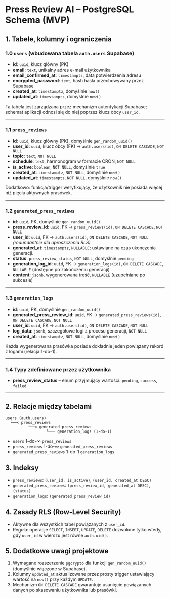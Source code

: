# Press Review AI – PostgreSQL Schema (MVP)

## 1. Tabele, kolumny i ograniczenia

### 1.0 `users` (wbudowana tabela `auth.users` Supabase)

- **id**: `uuid`, klucz główny (PK)
- **email**: `text`, unikalny adres e-mail użytkownika
- **email_confirmed_at**: `timestamptz`, data potwierdzenia adresu
- **encrypted_password**: `text`, hash hasła przechowywany przez Supabase
- **created_at**: `timestamptz`, domyślnie `now()`
- **updated_at**: `timestamptz`, domyślnie `now()`

Ta tabela jest zarządzana przez mechanizm autentykacji Supabase; schemat aplikacji odnosi się do niej poprzez klucz obcy `user_id`.

---

### 1.1 `press_reviews`

- **id**: `uuid`, klucz główny (PK), domyślnie `gen_random_uuid()`
- **user_id**: `uuid`, klucz obcy (FK) → `auth.users(id)`, `ON DELETE CASCADE`, `NOT NULL`
- **topic**: `text`, `NOT NULL`
- **schedule**: `text`, harmonogram w formacie CRON, `NOT NULL`
- **is_active**: `boolean`, `NOT NULL`, domyślnie `true`
- **created_at**: `timestamptz`, `NOT NULL`, domyślnie `now()`
- **updated_at**: `timestamptz`, `NOT NULL`, domyślnie `now()`

Dodatkowo: funkcja/trigger weryfikujący, że użytkownik nie posiada więcej niż pięciu aktywnych prasówek.

---

### 1.2 `generated_press_reviews`

- **id**: `uuid`, PK, domyślnie `gen_random_uuid()`
- **press_review_id**: `uuid`, FK → `press_reviews(id)`, `ON DELETE CASCADE`, `NOT NULL`
- **user_id**: `uuid`, FK → `auth.users(id)`, `ON DELETE CASCADE`, `NOT NULL` _(redundantnie dla uproszczenia RLS)_
- **generated_at**: `timestamptz`, `NULLABLE`; ustawiane na czas ukończenia generacji.
- **status**: `press_review_status`, `NOT NULL`, domyślnie `pending`
- **generation_log_id**: `uuid`, FK → `generation_logs(id)`, `ON DELETE CASCADE`, `NULLABLE` (dostępne po zakończeniu generacji)
- **content**: `jsonb`, wygenerowana treść, `NULLABLE` (uzupełniane po sukcesie)

---

### 1.3 `generation_logs`

- **id**: `uuid`, PK, domyślnie `gen_random_uuid()`
- **generated_press_review_id**: `uuid`, FK → `generated_press_reviews(id)`, `ON DELETE CASCADE`, `NOT NULL`
- **user_id**: `uuid`, FK → `auth.users(id)`, `ON DELETE CASCADE`, `NOT NULL`
- **log_data**: `jsonb`, szczegółowe logi z procesu generacji, `NOT NULL`
- **created_at**: `timestamptz`, `NOT NULL`, domyślnie `now()`

Każda wygenerowana prasówka posiada dokładnie jeden powiązany rekord z logami (relacja 1-do-1).

---

### 1.4 Typy zdefiniowane przez użytkownika

- **press_review_status** – enum przyjmujący wartości: `pending`, `success`, `failed`.

---

## 2. Relacje między tabelami

```
users (auth.users)
  └──< press_reviews
          └──< generated_press_reviews
                  └─── generation_logs (1-do-1)
```

- `users` 1-do-∞ `press_reviews`
- `press_reviews` 1-do-∞ `generated_press_reviews`
- `generated_press_reviews` 1-do-1 `generation_logs`

## 3. Indeksy

- `press_reviews`: `(user_id, is_active)`, `(user_id, created_at DESC)`
- `generated_press_reviews`: `(press_review_id, generated_at DESC)`, `(status)`
- `generation_logs`: `(generated_press_review_id)`

## 4. Zasady RLS (Row-Level Security)

- Aktywne dla wszystkich tabel powiązanych z `user_id`.
- Reguła: operacje `SELECT`, `INSERT`, `UPDATE`, `DELETE` dozwolone tylko wtedy, gdy `user_id` w wierszu jest równe `auth.uid()`.

## 5. Dodatkowe uwagi projektowe

1. Wymagane rozszerzenie `pgcrypto` dla funkcji `gen_random_uuid()` (domyślnie włączone w Supabase).
2. Kolumny `updated_at` aktualizowane przez prosty trigger ustawiający wartość na `now()` przy każdym `UPDATE`.
3. Mechanizm `ON DELETE CASCADE` gwarantuje usunięcie powiązanych danych po skasowaniu użytkownika lub prasówki.
